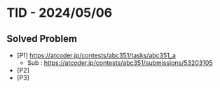 # TID - 2024/05/06
<!--
## Learnings
- 
- 
-->


## Solved Problem
- [P1] https://atcoder.jp/contests/abc351/tasks/abc351_a
  - Sub : https://atcoder.jp/contests/abc351/submissions/53203105 
- [P2] 
- [P3] 
